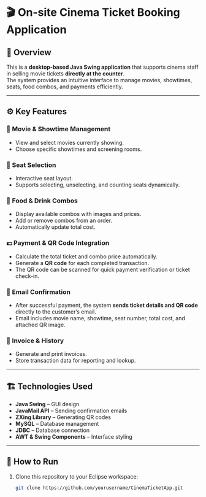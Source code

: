 # 🎬 On-site Cinema Ticket Booking Application

## 📖 Overview
This is a **desktop-based Java Swing application** that supports cinema staff in selling movie tickets **directly at the counter**.  
The system provides an intuitive interface to manage movies, showtimes, seats, food combos, and payments efficiently.

---

## ⚙️ Key Features

### 🎥 Movie & Showtime Management
- View and select movies currently showing.
- Choose specific showtimes and screening rooms.

### 💺 Seat Selection
- Interactive seat layout.
- Supports selecting, unselecting, and counting seats dynamically.

### 🍿 Food & Drink Combos
- Display available combos with images and prices.
- Add or remove combos from an order.
- Automatically update total cost.

### 💵 Payment & QR Code Integration
- Calculate the total ticket and combo price automatically.
- Generate a **QR code** for each completed transaction.
- The QR code can be scanned for quick payment verification or ticket check-in.

### 📧 Email Confirmation
- After successful payment, the system **sends ticket details and QR code** directly to the customer’s email.
- Email includes movie name, showtime, seat number, total cost, and attached QR image.

### 🧾 Invoice & History
- Generate and print invoices.
- Store transaction data for reporting and lookup.

---

## 🏗️ Technologies Used
- **Java Swing** – GUI design  
- **JavaMail API** – Sending confirmation emails  
- **ZXing Library** – Generating QR codes  
- **MySQL** – Database management  
- **JDBC** – Database connection  
- **AWT & Swing Components** – Interface styling  

---

## 🚀 How to Run
1. Clone this repository to your Eclipse workspace:
   ```bash
   git clone https://github.com/yourusername/CinemaTicketApp.git
